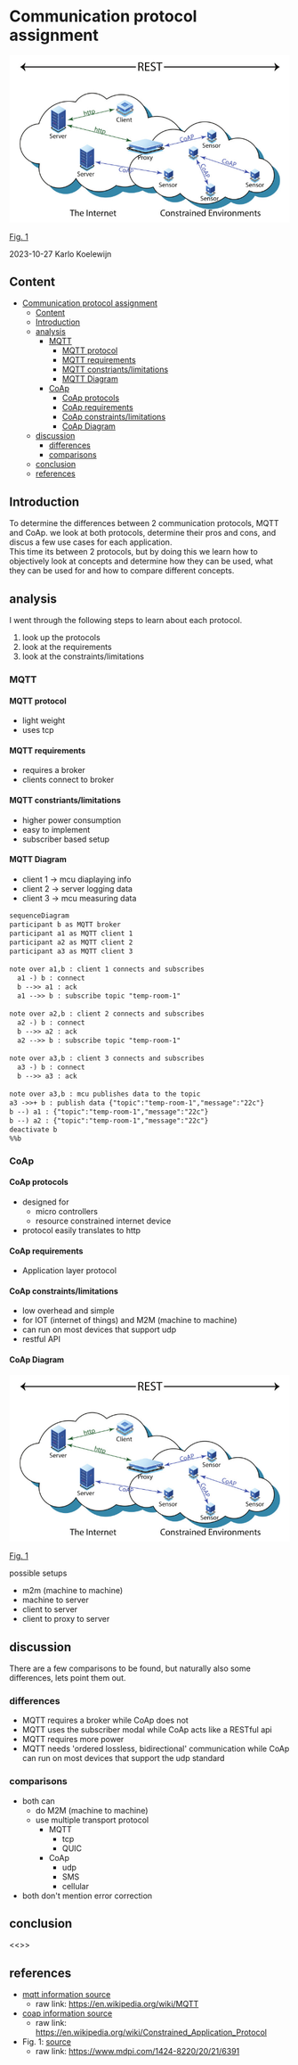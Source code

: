 # Communication protocol assignment

![titleImg1](<../Assets/CoAP_setup.jpg>)

[Fig. 1][coap_layout]

2023-10-27
Karlo Koelewijn

## Content

- [Communication protocol assignment](#communication-protocol-assignment)
  - [Content](#content)
  - [Introduction](#introduction)
  - [analysis](#analysis)
    - [MQTT](#mqtt)
      - [MQTT protocol](#mqtt-protocol)
      - [MQTT requirements](#mqtt-requirements)
      - [MQTT constriants/limitations](#mqtt-constriantslimitations)
      - [MQTT Diagram](#mqtt-diagram)
    - [CoAp](#coap)
      - [CoAp protocols](#coap-protocols)
      - [CoAp requirements](#coap-requirements)
      - [CoAp constraints/limitations](#coap-constraintslimitations)
      - [CoAp Diagram](#coap-diagram)
  - [discussion](#discussion)
    - [differences](#differences)
    - [comparisons](#comparisons)
  - [conclusion](#conclusion)
  - [references](#references)

## Introduction

To determine the differences between 2 communication protocols, MQTT and CoAp. we look at both protocols, determine their pros and cons, and discus a few use cases for each application.</br>
This time its between 2 protocols, but by doing this we learn how to objectively look at concepts and determine how they can be used, what they can be used for and how to compare different concepts.

## analysis

I went through the following steps to learn about each protocol.

1. look up the protocols
2. look at the requirements
3. look at the constraints/limitations

### MQTT

#### MQTT protocol

- light weight
- uses tcp

#### MQTT requirements

- requires a broker
- clients connect to broker

#### MQTT constriants/limitations

- higher power consumption
- easy to implement
- subscriber based setup

#### MQTT Diagram

- client 1 -> mcu diaplaying info
- client 2 -> server logging data
- client 3 -> mcu measuring data

```mermaid
sequenceDiagram
participant b as MQTT broker
participant a1 as MQTT client 1
participant a2 as MQTT client 2
participant a3 as MQTT client 3

note over a1,b : client 1 connects and subscribes
  a1 -) b : connect
  b -->> a1 : ack
  a1 -->> b : subscribe topic "temp-room-1"

note over a2,b : client 2 connects and subscribes
  a2 -) b : connect
  b -->> a2 : ack
  a2 -->> b : subscribe topic "temp-room-1"

note over a3,b : client 3 connects and subscribes
  a3 -) b : connect
  b -->> a3 : ack

note over a3,b : mcu publishes data to the topic
a3 ->>+ b : publish data {"topic":"temp-room-1","message":"22c"}
b --) a1 : {"topic":"temp-room-1","message":"22c"}
b --) a2 : {"topic":"temp-room-1","message":"22c"}
deactivate b
%%b
```

### CoAp

#### CoAp protocols

- designed for
  - micro controllers
  - resource constrained internet device
- protocol easily translates to http

#### CoAp requirements

- Application layer protocol

#### CoAp constraints/limitations

- low overhead and simple
- for IOT (internet of things) and M2M (machine to machine)
- can run on most devices that support udp
- restful API

#### CoAp Diagram

![CoAp diagram](../Assets/CoAP_setup.jpg)

[Fig. 1][coap_layout]

possible setups

- m2m (machine to machine)
- machine to server
- client to server
- client to proxy to server

## discussion

There are a few comparisons to be found, but naturally also some differences, lets point them out.

### differences

- MQTT requires a broker while CoAp does not
- MQTT uses the subscriber modal while CoAp acts like a RESTful api
- MQTT requires more power
- MQTT needs 'ordered lossless, bidirectional' communication while CoAp can run on most devices that support the udp standard

### comparisons

- both can
  - do M2M (machine to machine)
  - use multiple transport protocol
    - MQTT
      - tcp
      - QUIC
    - CoAp
      - udp
      - SMS
      - cellular
- both don't mention error correction

## conclusion

<<>>

## references

[coap_layout]: <https://www.mdpi.com/1424-8220/20/21/6391>
[wiki_coap]: <https://en.wikipedia.org/wiki/Constrained_Application_Protocol>
[wiki_mqtt]: <https://en.wikipedia.org/wiki/MQTT>

- [mqtt information source][wiki_mqtt]
  - raw link: <https://en.wikipedia.org/wiki/MQTT>
- [coap information source][wiki_coap]
  - raw link: <https://en.wikipedia.org/wiki/Constrained_Application_Protocol>
- Fig. 1: [source][coap_layout]
  - raw link: <https://www.mdpi.com/1424-8220/20/21/6391>
